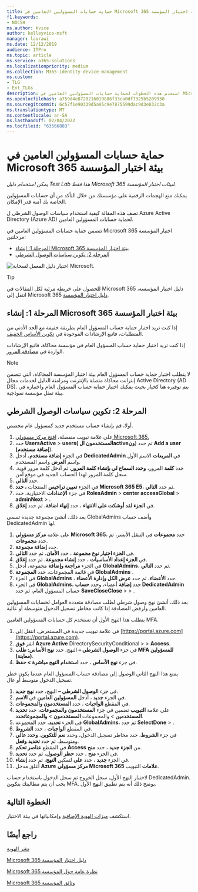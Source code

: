 ```yaml
---
title: حماية حسابات المسؤولين العامين في Microsoft 365 بيئة اختبار المؤسسة
f1.keywords:
- NOCSH
ms.author: kvice
author: kelleyvice-msft
manager: laurawi
ms.date: 12/12/2019
audience: ITPro
ms.topic: article
ms.service: o365-solutions
ms.localizationpriority: medium
ms.collection: M365-identity-device-management
ms.custom:
- TLG
- Ent_TLGs
description: استخدم هذه الخطوات لحماية حسابات المسؤولين العامين في Microsoft 365 بيئة اختبار المؤسسة.
ms.openlocfilehash: a759d4e8720216019886f33ca0df7325b5209930
ms.sourcegitcommit: 6c57f1e90339d5a95c9e7875599dac9d3e032c3a
ms.translationtype: MT
ms.contentlocale: ar-SA
ms.lasthandoff: 02/04/2022
ms.locfileid: "63566883"
---
```

# <a name="protect-global-administrator-accounts-in-your-microsoft-365-for-enterprise-test-environment"></a>حماية حسابات المسؤولين العامين في Microsoft 365 بيئة اختبار المؤسسة

*يمكن استخدام دليل Test Lab هذا فقط Microsoft 365 لبيئات اختبار المؤسسة.*

يمكنك منع الهجمات الرقمية على مؤسستك من خلال التأكد من أن حسابات المسؤولين الخاصة بك آمنة قدر الإمكان. 

تصف هذه المقالة كيفية استخدام سياسات الوصول الشرطي ل Azure Active Directory (Azure AD) لحماية حسابات المسؤولين العامين.

تتضمن حماية حسابات المسؤولين العامين في Microsoft 365 اختبار المؤسسة مرحلتين:
- [المرحلة 1: إنشاء Microsoft 365 بيئة اختبار المؤسسة](#phase-1-build-out-your-microsoft-365-for-enterprise-test-environment)
- [المرحلة 2: تكوين سياسات الوصول الشرطي](#phase-2-configure-conditional-access-policies)

![اختبار دليل المعمل لسحابة Microsoft.](../media/m365-enterprise-test-lab-guides/cloud-tlg-icon.png) 
    
> [!TIP]
> للحصول على خريطة مرئية لكل المقالات في Microsoft 365 دليل اختبار المؤسسة، انتقل إلى Microsoft 365 [دليل اختبار المؤسسة](../downloads/Microsoft365EnterpriseTLGStack.pdf).

## <a name="phase-1-build-out-your-microsoft-365-for-enterprise-test-environment"></a>المرحلة 1: إنشاء Microsoft 365 بيئة اختبار المؤسسة

إذا كنت تريد اختبار حماية حساب المسؤول العام بطريقة خفيفة مع الحد الأدنى من المتطلبات، فاتبع الإرشادات الموجودة في [تكوين الأساس الخفيف](lightweight-base-configuration-microsoft-365-enterprise.md).
  
إذا كنت تريد اختبار حماية حساب المسؤول العام في مؤسسة محاكاة، فاتبع الإرشادات الواردة في [مصادقة المرور](pass-through-auth-m365-ent-test-environment.md).
  
> [!NOTE]
> لا يتطلب اختبار حماية حساب المسؤول العام بيئة اختبار المؤسسة المحاكاة، التي تتضمن إنترانت محاكاة متصلة بالإنترنت ومزامنة الدليل لخدمات مجال Active Directory (AD DS). يتم توفيره هنا كخيار بحيث يمكنك اختبار حماية حساب المسؤول العام واختباره في بيئة تمثل مؤسسة نموذجية. 
  
## <a name="phase-2-configure-conditional-access-policies"></a>المرحلة 2: تكوين سياسات الوصول الشرطي

أولا، قم بإنشاء حساب مستخدم جديد كمسؤول عام مخصص.

1. على علامة تبويب منفصلة، [افتح مركز مسؤولي Microsoft 365.](https://admin.microsoft.com/)
2. حدد **UsersActive** >  **users( المستخدمون الactiveون**) ثم حدد **Add a user (إضافة مستخدم**).
3. في الجزء **إضافة مستخدم**، أدخل **DedicatedAdmin** في **المربعات** الاسم الأول واسم **العرض** واسم المستخدم.
4. حدد **كلمة** المرور، **وحدد السماح لي بإنشاء كلمة المرور**، ثم أدخل كلمة مرور قوية. سجل كلمة المرور لهذا الحساب الجديد في موقع آمن.
5. حدد **التالي**.
6. في الجزء **تعيين تراخيص** المنتجات **، حدد Microsoft 365 E5**، ثم حدد **التالي**.
7. في جزء **الإعدادات** الاختيارية، حدد **RolesAdmin** >  **center accessGlobal** >  **adminNext** > .
8. في **الجزء لقد أوشكت على الانتهاء** ، حدد **إنهاء اضافة**، ثم حدد **إغلاق**.

بعد ذلك، أنشئ مجموعة جديدة تسمى GlobalAdmins وأضف حساب DedicatedAdmin لها.

1. على علامة **مركز مسؤولي Microsoft 365**، حدد **مجموعات** في التنقل الأيسر، ثم حدد **مجموعات**.
2. حدد **إضافة مجموعة**.
3. في **الجزء اختيار نوع مجموعة** ، حدد **الأمان**، ثم حدد **التالي**.
4. في **الجزء إعداد الأساسيات** ، حدد **إنشاء مجموعة**، ثم حدد **إغلاق**.
5. في الجزء **مراجعة وإضافة** مجموعة، أدخل **GlobalAdmins**، ثم حدد **التالي**.
7. في قائمة المجموعات، حدد **المجموعة GlobalAdmins** .
8. في الجزء **GlobalAdmins** ، حدد **الأعضاء**، ثم حدد **عرض الكل وإدارة الأعضاء**.
9. في الجزء **GlobalAdmins**، حدد **إضافة** أعضاء، وحدد **حساب DedicatedAdmin** حساب المسؤول العام، ثم حدد **SaveCloseClose** >  > .

بعد ذلك، أنشئ نهج وصول شرطي لطلب مصادقة متعددة العوامل لحسابات المسؤولين العامين ولرفض المصادقة إذا كانت مخاطر تسجيل الدخول متوسطة أو عالية.

يتطلب هذا النهج الأول أن تستخدم كل حسابات المسؤولين العامين MFA.

1. في علامة تبويب جديدة في المستعرض، انتقل إلى [https://portal.azure.com](https://portal.azure.com).
2. انقر **فوق Azure Active** DirectorySecurityConditional  >  > **Access**.
3. في جزء **الوصول الشرطي –** النهج، حدد **نهج الأساس: طلب MFA للمسؤولين (معاينة)**.
4. في جزء **نهج الأساس** ، حدد **استخدام النهج مباشرة > حفظ**.

يمنع هذا النهج الثاني الوصول إلى مصادقة حساب المسؤول العام عندما يكون خطر تسجيل الدخول متوسط أو عال.

1. في جزء **الوصول الشرطي –** النهج، حدد **نهج جديد**.
2. في الجزء **جديد** ، أدخل **المسؤولين العامين** في **الاسم**.
3. في المقطع **الواجبات** ، حدد **المستخدمون والمجموعات**.
4. على علامة **التبويب** تضمين في جزء **المستخدمون والمجموعات،** حدد **تحديد المستخدمين** >  والمجموعات **المستخدمون** >  **والمجموعاتحدد**.
5. في الجزء **تحديد**، حدد المجموعة **GlobalAdmins**، ثم حدد **SelectDone** > .
6. في المقطع **الواجبات** ، حدد **الشروط**.
7. في جزء **الشروط**، حدد مخاطر تسجيل الدخول، وحدد **نعم** **للتكوين**، **وحدد عالي** ومتوسط، ثم حدد **تحديد** **وفعل**.
8. في المقطع **عناصر تحكم Access** من **الجزء جديد** ، حدد **منح**.
9. في الجزء **منح** ، حدد **حظر الوصول**، ثم حدد **تحديد**.
10. في الجزء **جديد** ، حدد **على** لتمكين **النهج**، ثم حدد **إنشاء**.
11. أغلق مدخل **Azure** **مركز مسؤولي Microsoft 365 علامات** التبويب.

لاختبار النهج الأول، سجل الخروج ثم سجل الدخول باستخدام حساب DedicatedAdmin. يجب أن يتم مطالبتك بتكوين MFA. يوضح ذلك أنه يتم تطبيق النهج الأول.

## <a name="next-step"></a>الخطوة التالية

استكشف [ميزات الهوية الإضافية](m365-enterprise-test-lab-guides.md#identity) وإمكانياتها في بيئة الاختبار.

## <a name="see-also"></a>راجع أيضًا

[نشر الهوية](deploy-identity-solution-overview.md)

[Microsoft 365 دليل اختبار المؤسسة](m365-enterprise-test-lab-guides.md)

[Microsoft 365 نظرة عامة حول المؤسسة](microsoft-365-overview.md)

[Microsoft 365 وثائق المؤسسة](/microsoft-365-enterprise/)
